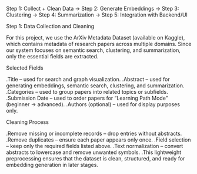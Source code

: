Step 1: Collect + Clean Data → Step 2: Generate Embeddings → Step 3: Clustering → Step 4: Summarization → Step 5: Integration with Backend/UI


Step 1: Data Collection and Cleaning

For this project, we use the ArXiv Metadata Dataset (available on Kaggle), which contains metadata of research papers across multiple domains. Since our system focuses on semantic search, clustering, and summarization, only the essential fields are extracted.

Selected Fields

.Title – used for search and graph visualization.
.Abstract – used for generating embeddings, semantic search, clustering, and summarization.
.Categories – used to group papers into related topics or subfields.
.Submission Date – used to order papers for “Learning Path Mode” (beginner → advanced).
.Authors (optional) – used for display purposes only.

Cleaning Process

.Remove missing or incomplete records – drop entries without abstracts.
.Remove duplicates – ensure each paper appears only once.
.Field selection – keep only the required fields listed above.
.Text normalization – convert abstracts to lowercase and remove unwanted symbols.
.This lightweight preprocessing ensures that the dataset is clean, structured, and ready for embedding  generation in later stages.
